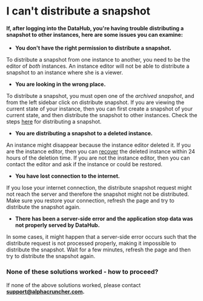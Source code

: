 # I can't distribute a snapshot

#### If, after logging into the DataHub, you're having trouble distributing a snapshot to other instances, here are some issues you can examine:

* **You don't have the right permission to distribute a snapshot.**

To distribute a snapshot from one instance to another, you need to be the editor of _both_ instances. An instance editor will not be able to distribute a snapshot to an instance where she is a viewer.

* **You are looking in the wrong place.**

To distribute a snapshot, you must open one of the _archived snapshot_, and from the left sidebar click on distribute snapshot. If you are viewing the current state of your instance, then you can first create a snapshot of your current state, and then distribute the snapshot to other instances. Check the steps [here](../../actions/instance-management/distribute-a-snapshot.md) for distributing a snapshot.

* **You are distributing a snapshot to a deleted instance.**

An instance might disappear because the instance editor deleted it. If you are the instance editor, then you can [recover](../../actions/space-management/delete-an-instance.md) the deleted instance within 24 hours of the deletion time. If you are not the instance editor, then you can contact the editor and ask if the instance or could be restored.

* **You have lost connection to the internet.**

If you lose your internet connection, the distribute snapshot request might not reach the server and therefore the snapshot might not be distributed. Make sure you restore your connection,  refresh the page and try to distribute the snapshot again.

* **There has been a server-side error and the application stop data was not properly served by DataHub.**

In some cases, it might happen that a server-side error occurs such that the distribute request is not processed properly, making it impossible to distribute the snapshot. Wait for a few minutes, refresh the page and then try to distribute the snapshot again.  


### None of these solutions worked - how to proceed?

If none of the above solutions worked, please contact **support@alphacruncher.com.**

